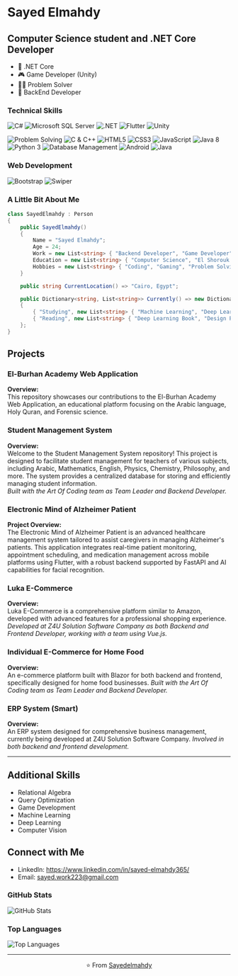 # Sayed Elmahdy

## Computer Science student and .NET Core Developer

- 🌱 .NET Core
- 🎮 Game Developer (Unity)
- 👨‍💻 Problem Solver
- 🚀 BackEnd Developer

### Technical Skills
![C#](https://img.shields.io/badge/c%23-%23239120.svg?style=for-the-badge&logo=csharp&logoColor=white)
![Microsoft SQL Server](https://img.shields.io/badge/Microsoft%20SQL%20Server-CC2927?style=for-the-badge&logo=microsoft%20sql%20server&logoColor=white)
![.NET](https://img.shields.io/badge/.NET-5C2D91?style=for-the-badge&logo=.net&logoColor=white)
![Flutter](https://img.shields.io/badge/Flutter-%2302569B.svg?style=for-the-badge&logo=Flutter&logoColor=white)
![Unity](https://img.shields.io/badge/unity-%23000000.svg?style=for-the-badge&logo=unity&logoColor=white)

![Problem Solving](https://img.shields.io/badge/-Problem%20Solving-ffa804?style=flat)
![C & C++](https://img.shields.io/badge/-C%20&%20C++-659ad2?style=flat&logo=c%2B%2B&logoColor=ffffff)
![HTML5](https://img.shields.io/badge/-HTML5-E34F26?style=flat&logo=html5&logoColor=white)
![CSS3](https://img.shields.io/badge/-CSS3-1572B6?style=flat&logo=css3&logoColor=white)
![JavaScript](https://img.shields.io/badge/-JavaScript-black?style=flat&logo=javascript&logoColor=eed718)
![Java 8](https://img.shields.io/badge/-Java%208-06305b?style=flat&logo=java&logoColor=white)
![Python 3](https://img.shields.io/badge/-Python%203-black?style=flat&logo=python&logoColor=white)
![Database Management](https://img.shields.io/badge/-Database%20Management-4d008f?style=flat)
![Android](https://img.shields.io/badge/-Android-black?style=flat&logo=android)
![Java](https://img.shields.io/badge/-JAVA-3a495d?style=flat&logoColor=67b7f7)

### Web Development
![Bootstrap](https://img.shields.io/badge/Bootstrap-%233b4d84.svg?style=for-the-badge&logo=bootstrap&logoColor=white)
![Swiper](https://img.shields.io/badge/Swiper-%23f7f7f7.svg?style=for-the-badge&logo=swiper&logoColor=black)

### A Little Bit About Me

```csharp
class SayedElmahdy : Person
{
    public SayedElmahdy()
    {
        Name = "Sayed Elmahdy";
        Age = 24;
        Work = new List<string> { "Backend Developer", "Game Developer", "Freelancer" };
        Education = new List<string> { "Computer Science", "El Shorouk Academy" };
        Hobbies = new List<string> { "Coding", "Gaming", "Problem Solving" };
    }

    public string CurrentLocation() => "Cairo, Egypt";

    public Dictionary<string, List<string>> Currently() => new Dictionary<string, List<string>>
    {
        { "Studying", new List<string> { "Machine Learning", "Deep Learning", "Computer Vision" } },
        { "Reading", new List<string> { "Deep Learning Book", "Design Patterns" } }
    };
}
```

## Projects

### El-Burhan Academy Web Application
**Overview:**  
This repository showcases our contributions to the El-Burhan Academy Web Application, an educational platform focusing on the Arabic language, Holy Quran, and Forensic science.

### Student Management System
**Overview:**  
Welcome to the Student Management System repository! This project is designed to facilitate student management for teachers of various subjects, including Arabic, Mathematics, English, Physics, Chemistry, Philosophy, and more. The system provides a centralized database for storing and efficiently managing student information.  
*Built with the Art Of Coding team as Team Leader and Backend Developer.*

### Electronic Mind of Alzheimer Patient
**Project Overview:**  
The Electronic Mind of Alzheimer Patient is an advanced healthcare management system tailored to assist caregivers in managing Alzheimer's patients. This application integrates real-time patient monitoring, appointment scheduling, and medication management across mobile platforms using Flutter, with a robust backend supported by FastAPI and AI capabilities for facial recognition.

### Luka E-Commerce
**Overview:**  
Luka E-Commerce is a comprehensive platform similar to Amazon, developed with advanced features for a professional shopping experience. *Developed at Z4U Solution Software Company as both Backend and Frontend Developer, working with a team using Vue.js.*

### Individual E-Commerce for Home Food
**Overview:**  
An e-commerce platform built with Blazor for both backend and frontend, specifically designed for home food businesses. *Built with the Art Of Coding team as Team Leader and Backend Developer.*

### ERP System (Smart)
**Overview:**  
An ERP system designed for comprehensive business management, currently being developed at Z4U Solution Software Company. *Involved in both backend and frontend development.*

---

## Additional Skills

- Relational Algebra
- Query Optimization
- Game Development
- Machine Learning
- Deep Learning
- Computer Vision


## Connect with Me

- LinkedIn: https://www.linkedin.com/in/sayed-elmahdy365/
- Email: sayed.work223@gmail.com

### GitHub Stats
![GitHub Stats](https://github-readme-stats.vercel.app/api?username=Sayedelmahdy&show_icons=true&hide_title=true&hide=prs&count_private=true&theme=gotham)

### Top Languages
![Top Languages](https://github-readme-stats.vercel.app/api/top-langs/?username=Sayedelmahdy&langs_count=10&theme=gotham&text_color=fff&layout=compact)


---

<p align="center">
    ⭐️ From <a href="https://github.com/Sayedelmahdy/">Sayedelmahdy</a>
</p>
